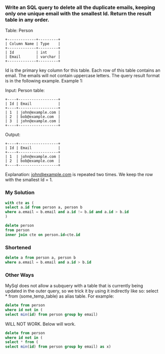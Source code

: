 ### Write an SQL query to delete all the duplicate emails, keeping only one unique email with the smallest Id. Return the result table in any order.

Table: Person
```
+-------------+---------+
| Column Name | Type    |
+-------------+---------+
| Id          | int     |
| Email       | varchar |
+-------------+---------+
```
Id is the primary key column for this table.
Each row of this table contains an email. The emails will not contain uppercase letters.
The query result format is in the following example.
Example 1:

Input: 
Person table:
```
+----+------------------+
| Id | Email            |
+----+------------------+
| 1  | john@example.com |
| 2  | bob@example.com  |
| 3  | john@example.com |
+----+------------------+
```
Output: 
```
+----+------------------+
| Id | Email            |
+----+------------------+
| 1  | john@example.com |
| 2  | bob@example.com  |
+----+------------------+
```
Explanation: john@example.com is repeated two times. We keep the row with the smallest Id = 1.

### My Solution

```sql 
with cte as (
select a.id from person a, person b
where a.email = b.email and a.id != b.id and a.id > b.id
)

delete person
from person
inner join cte on person.id=cte.id 
```
### Shortened
```sql
delete a from person a, person b
where a.email = b.email and a.id > b.id
```

### Other Ways
MySql does not allow a subquery with a table that is currently being updated in the outer query, so we trick it by using it indirectly like so: select * from (some_temp_table) as alias table. For example:
```sql
delete from person 
where id not in (
select min(id) from person group by email)
``` 
WILL NOT WORK. Below will work.
```sql
delete from person
where id not in (
select * from (
select min(id) from person group by email) as x)
```
